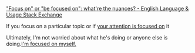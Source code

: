 ["Focus on" or "be focused on": what're the nuances? - English Language & Usage Stack Exchange](https://english.stackexchange.com/questions/483758/focus-on-or-be-focused-on-whatre-the-nuances)

If you focus on a particular topic or if [your attention is focused on](https://www.collinsdictionary.com/dictionary/english/focus) it

Ultimately, I'm not worried about what he's doing or anyone else is doing.[I'm focused on myself.](https://ludwig.guru/s/focused+on)
